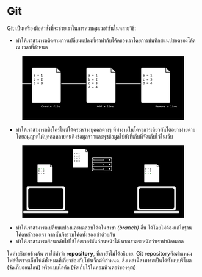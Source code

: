 # Git

[Git](https://git-scm.com/) เป็นเครื่องมือคำสั่งที่จะช่วยเราในการควบคุมเวอร์ชันในหลายวิธี:

* ทำให้เราสามารถติดตามการเปลี่ยนแปลงที่เราทำกับโค้ดของเราโดยการบันทึกสแนปชอตของโค้ด ณ เวลาที่กำหนด

<figure><img src="../.gitbook/assets/change_file.png" alt=""><figcaption></figcaption></figure>

* ทำให้เราสามารถซิงโครไนซ์โค้ดระหว่างบุคคลต่างๆ ที่ทำงานในโครงการเดียวกันได้อย่างง่ายดาย โดยอนุญาตให้บุคคลหลายคนดึงข้อมูลจากและพุชข้อมูลไปยังที่เก็บที่จัดเก็บไว้ในเว็บ

<figure><img src="../.gitbook/assets/mult_users.png" alt=""><figcaption></figcaption></figure>

* ทำให้เราสามารถเปลี่ยนแปลงและทดสอบโค้ดในสาขา _(branch)_ อื่น ได้โดยไม่ต้องแก้ไขฐานโค้ดหลักของเรา จากนั้นจึงรวมโค้ดทั้งสองเข้าด้วยกัน
* ทำให้เราสามารถย้อนกลับไปใช้โค้ดเวอร์ชันก่อนหน้าได้ หากเราตระหนักว่าเราทำผิดพลาด

ในคำอธิบายข้างต้น เราใช้คำว่า **repository**, ที่เรายังไม่ได้อธิบาย. Git repositoryคือตำแหน่งไฟล์ที่เราจะเก็บไฟล์ทั้งหมดที่เกี่ยวข้องกับโปรเจ็กต์ที่กำหนด. สิ่งเหล่านี้สามารถเป็นได้ทั้งแบบรีโมต (จัดเก็บออนไลน์) หรือแบบโลคัล (จัดเก็บไว้ในคอมพิวเตอร์ของคุณ)

